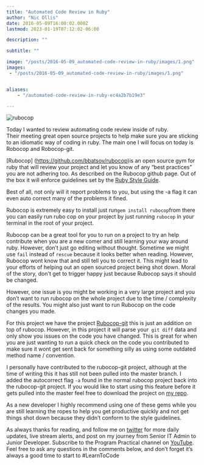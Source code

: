```yaml
---
title: "Automated Code Review in Ruby"
author: "Nic Ollis"
date: 2016-05-09T16:00:02.000Z
lastmod: 2023-01-19T07:12:02-06:00

description: ""

subtitle: ""

image: "/posts/2016-05-09_automated-code-review-in-ruby/images/1.png" 
images:
 - "/posts/2016-05-09_automated-code-review-in-ruby/images/1.png"


aliases:
    - "/automated-code-review-in-ruby-ec4a2b7b19e3"

---
```


![rubocop](http://programpractical.com/wp-content/uploads/2016/05/Screen-Shot-2016-05-07-at-7.44.33-PM.png)


Today I wanted to review automating code review inside of ruby.  
Their meeting great open source projects to help make sure you are sticking to an idiomatic way of coding in ruby. The main one I will focus on today is Robocop and Robocop-git.

[Rubocop] (https://github.com/bbatsov/rubocop)is an open source gym for ruby that will review your project and let you know of any “best practices” you are not adhering too. As described on the Rubocop github page. Out of the box it will enforce guidelines set by the [Ruby Style Guide](https://github.com/bbatsov/ruby-style-guide).

Best of all, not only will it report problems to you, but using the -a flag it can even auto correct many of the problems it fined.

Rubocop is extremely easy to install just run` gem install rubocop `from there you can easily run rubo cop on your project by just running `rubocop` in your terminal in the root of your project.

Rubocop can be a great tool for you to run on a project to try an help contribute when you are a new comer and still learning your way around ruby. However, don’t just go editing without thought. Sometime we might use `fail` instead of `rescue` because it looks better when reading. However, Rubocop wont know that and still tell you to correct it. This might lead to your efforts of helping out an open sourced project being shot down. Moral of the story, don&#39;t get to trigger happy just because Rubocop says it should be changed.

However, one issue is you might be working in a very large project and you don’t want to run rubocop on the whole project due to the time / complexity of the results. You might also just want to run Rubocop on the code changes you made.

For this project we have the project [Rubocop-git](https://github.com/m4i/rubocop-git) this is just an addition on top of rubocop. However, in this project it will parse your` git diff` data and only show you issues on the code you have changed. This is great for when you are just wanting to run a quick check on the code you contributed to make sure it wont get sent back for something silly as using some outdated method name / convention.

I personally have contributed to the rubocop-git project, although at the time of writing this it has still not been pulled into the master branch. I added the autocorrect flag `-a` found in the normal rubocop project back into the rubocop-git project. If you would like to start using this feature before it gets pulled into the master feel free to download the project on [my repo](https://github.com/nicollis/rubocop-git).

As a new developer I highly recommend using one of these gems while you are still learning the ropes to help you get productive quickly and not get things shot down because they didn’t conform to the style guidelines.

As always thanks for reading, and follow me on [twitter](https://twitter.com/nic_ollis) for more daily updates, live stream alerts, and post on my journey from Senior IT Admin to Junior Developer. Subscribe to the Program Practical channel on [YouTube](https://www.youtube.com/c/Programpracticaltv). Feel free to ask any questions in the comments below, and don’t forget it’s always a good time to start to #LearnToCode
